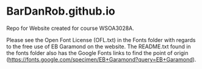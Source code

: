 # BarDanRob.github.io
Repo for Website created for course WSOA3028A.

Please see the Open Font License (OFL.txt) in the Fonts folder with regards to the free use of EB Garamond on the website. The README.txt found in the fonts folder also has the Google Fonts links to find the point of origin (https://fonts.google.com/specimen/EB+Garamond?query=EB+Garamond).
